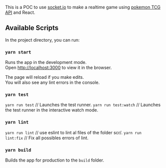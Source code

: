 This is a POC to use [socket.io](https://socket.io/) to make a realtime game using [pokemon TCG API](https://api.pokemontcg.io) and React.

## Available Scripts

In the project directory, you can run:

### `yarn start`

Runs the app in the development mode.<br />
Open [http://localhost:3000](http://localhost:3000) to view it in the browser.

The page will reload if you make edits.<br />
You will also see any lint errors in the console.

### `yarn test`
`yarn run test` // Launches the test runner.
`yarn run test:watch` // Launches the test runner in the interactive watch mode.


### `yarn lint`
`yarn run lint` // use eslint to lint al files of the folder scr/.
`yarn run lint:fix` // Fix all possibles errors of lint.

### `yarn build`

Builds the app for production to the `build` folder.
